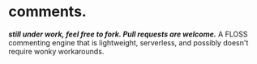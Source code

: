 # comments.
***still under work, feel free to fork. Pull requests are welcome.***
A FLOSS commenting engine that is lightweight, serverless, and possibly doesn't require wonky workarounds.
